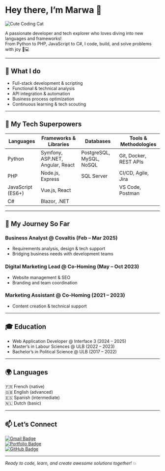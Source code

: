 # Hey there, I’m **Marwa** 👋

![Cute Coding Cat](https://media.giphy.com/media/JIX9t2j0ZTN9S/giphy.gif)

A passionate developer and tech explorer who loves diving into new languages and frameworks!  
From Python to PHP, JavaScript to C#, I code, build, and solve problems with joy 🚀💻

---

## 🚀 What I do

- Full-stack development & scripting  
- Functional & technical analysis  
- API integration & automation  
- Business process optimization  
- Continuous learning & tech scouting  

---

## 🧰 My Tech Superpowers

| Languages          | Frameworks & Libraries            | Databases                  | Tools & Methodologies       |
|--------------------|---------------------------------  |----------------------------|-----------------------------|
| Python             | Symfony, ASP.NET, Angular, React  | PostgreSQL, MySQL, NoSQL   | Git, Docker, REST APIs      |
| PHP                | Node.js, Express                  | SQL Server                 | CI/CD, Agile, Jira          |
| JavaScript (ES6+)  | Vue.js, React                     |                            | VS Code, Postman            |
| C#                 | Blazor, .NET                      |                            |                             |

---

## 💼 My Journey So Far

### Business Analyst @ Covaltis (Feb – Mar 2025)  
- Requirements analysis, design & tech support  
- Bridging business needs with development teams  

### Digital Marketing Lead @ Co-Homing (May – Oct 2023)  
- Website management & SEO  
- Branding and team coordination  

### Marketing Assistant @ Co-Homing (2021 – 2023)  
- Content creation & technical support  

---

## 🎓 Education

- Web Application Developer @ Interface 3 (2024 – 2025)  
- Master’s in Labour Sciences @ ULB (2022 – 2023)  
- Bachelor’s in Political Science @ ULB (2017 – 2022)  

---

## 🌍 Languages

🇫🇷 French (native)  
🇬🇧 English (advanced)  
🇪🇸 Spanish (intermediate)  
🇳🇱 Dutch (basic)  

---

## 📫 Let’s Connect

[![Gmail Badge](https://img.shields.io/badge/-Email-D14836?style=for-the-badge&logo=gmail&logoColor=white)](mailto:mchanu1998@gmail.com)  
[![Portfolio Badge](https://img.shields.io/badge/-Portfolio-000000?style=for-the-badge&logo=google-chrome&logoColor=white)](http://if3projets.net/wad24/marwa)  
[![GitHub Badge](https://img.shields.io/badge/-GitHub-181717?style=for-the-badge&logo=github&logoColor=white)](https://github.com/AyaDelRey)  

---

*Ready to code, learn, and create awesome solutions together!* 💥
